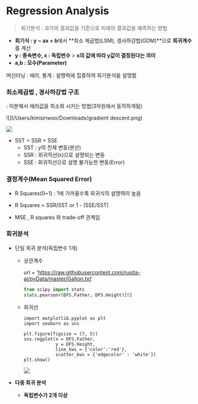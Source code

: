 # Regression Analysis

> 회기분석 : 과거의 결과값을 기준으로 미래의 결과값을 예측하는 방법

- **회기식 : y ~ ax + b**에서 **최소 제곱법(LSM), 경사하강법(GDM)**으로 **회귀계수**를 계산
- **y : 종속변수, x : 독립변수** > **x의 값에 따라 y값이 결정된다는 의미**
- **a,b : 모수(Parameter)**

머신러닝 : 에러, 통계 : 설명력에 집중하여  회기분석을 설명함

### 최소제곱법 , 경사하강법 구조

: 미분해서 에러값을 최소화 시키는 방법(3차원에서 동작하게됨)

![](/Users/kimsinwoo/Downloads/gradient descent.png)

![](/Users/kimsinwoo/Downloads/1*EPCzO70fMR7Z2l-6TJB8wA.jpg)

- SST = SSR + SSE
  - SST : y의 전체 변동(분산)
  - SSR : 회귀직선(x)으로 설명되는 변동
  - SSE : 회귀직선으로 설명 불가능한 변동(Error)



### 결정계수(Mean Squared Error)

- R Squares(0~1) : 1에 가까울수록 회귀식의 설명력이 높음

- R Squares = SSR/SST or 1 - (SSE/SST)

- MSE , R squares 와 trade-off 관계임

  

### 회귀분석

- 단일 회귀 분석(독립변수 1개)

  - 상관계수

    url = 'https://raw.githubusercontent.com/rusita-ai/pyData/master/Galton.txt'

    ```python
    from scipy import stats
    stats.pearsonr(DFS.Father, DFS.Height)[0]
    ```

  - 회귀선

    ```
    import matplotlib.pyplot as plt
    import seaborn as sns
    
    plt.figure(figsize = (7, 5))
    sns.regplot(x = DFS.Father,
                y = DFS.Height,
                line_kws = {'color':'red'},
                scatter_kws = {'edgecolor' : 'white'})
    plt.show()
    ```

    ![](/Users/kimsinwoo/Downloads/Unknown-2.png)

- **다중 회귀 분석**
  - **독립변수가 2개 이상**



